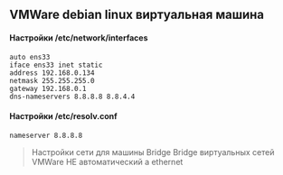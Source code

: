 ## VMWare debian linux виртуальная машина
#### Настройки /etc/network/interfaces
```
auto ens33
iface ens33 inet static
address 192.168.0.134
netmask 255.255.255.0
gateway 192.168.0.1
dns-nameservers 8.8.8.8 8.8.4.4
```

#### Настройки /etc/resolv.conf
```
nameserver 8.8.8.8
```
> Настройки сети для машины Bridge
> Bridge виртуальных сетей VMWare НЕ автоматический а ethernet